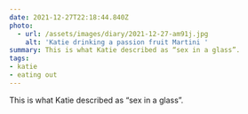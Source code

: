```yaml
---
date: 2021-12-27T22:18:44.840Z
photo:
  - url: /assets/images/diary/2021-12-27-am91j.jpg
    alt: 'Katie drinking a passion fruit Martini '
summary: This is what Katie described as “sex in a glass”.
tags:
- katie
- eating out
---
```

This is what Katie described as “sex in a glass”. 

